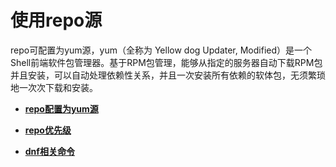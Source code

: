 # 使用repo源<a name="ZH-CN_TOPIC_0183245395"></a>

repo可配置为yum源，yum（全称为 Yellow dog Updater, Modified）是一个Shell前端软件包管理器。基于RPM包管理，能够从指定的服务器自动下载RPM包并且安装，可以自动处理依赖性关系，并且一次安装所有依赖的软体包，无须繁琐地一次次下载和安装。

-   **[repo配置为yum源](repo配置为yum源.md)**  

-   **[repo优先级](repo优先级.md)**  

-   **[dnf相关命令](dnf相关命令.md)**  


